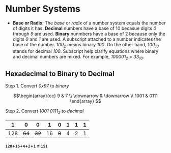 # Number Systems
- **Base or Radix**: The *base* or *radix* of a number system equals the number of digits it has. **Decimal** numbers have a base of 10 becasue digits *0* through *9* are used. **Binary** nunmbers have a base of 2 because only the digits *0* and *1* are used. A subscript attached to a number indicates the base of the number. *100<sub>2<sub>* means binary *100*. On the other hand, *100<sub>10</sub>* stands for decimal *100*. Subscript help clarify equations where binary and decimal numbers are mixed. For example, *100001<sub>2</sub>* = *33<sub>10</sub>*.

## Hexadecimal to Binary to Decimal
Step 1. Convert *0x97* to *binary*

$$\begin{array}{cc}
9 & 7 \\
\downarrow & \downarrow \\
1001 & 0111
\end{array}
$$

Step 2. Convert *1001 0111<sub>2<sub>* to *decimal*
 
|1|0|0|1|0|1|1|1|
|---|---|---|---|---|---|---|---
|128|~~64~~|~~32~~|16|~~8~~|4|2|1|

**`128`+`16`+`4`+`2`+`1` = `151`**
